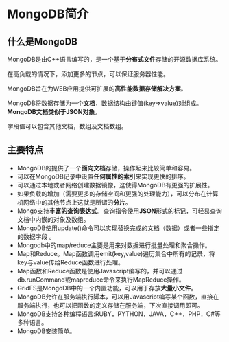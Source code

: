 # MongoDB简介
## 什么是MongoDB
MongoDB是由C++语言编写的，是一个基于**分布式文件**存储的开源数据库系统。

在高负载的情况下，添加更多的节点，可以保证服务器性能。

MongoDB旨在为WEB应用提供可扩展的**高性能数据存储解决方案**。

MongoDB将数据存储为一个**文档**，数据结构由键值(key=>value)对组成。**MongoDB文档类似于JSON对象**。

字段值可以包含其他文档，数组及文档数组。

## 主要特点
* MongoDB的提供了一个**面向文档**存储，操作起来比较简单和容易。
* 可以在MongoDB记录中设置**任何属性的索引**来实现更快的排序。
* 可以通过本地或者网络创建数据镜像，这使得MongoDB有更强的扩展性。
* 如果负载的增加（需要更多的存储空间和更强的处理能力），可以分布在计算机网络中的其他节点上这就是所谓的**分片**。
* Mongo支持**丰富的查询表达式**。查询指令使用**JSON**形式的标记，可轻易查询文档中内嵌的对象及数组。
* MongoDB使用update()命令可以实现替换完成的文档（数据）或者一些指定的数据字段 。
* Mongodb中的map/reduce主要是用来对数据进行批量处理和聚合操作。
* Map和Reduce。Map函数调用emit(key,value)遍历集合中所有的记录，将key与value传给Reduce函数进行处理。
* Map函数和Reduce函数是使用Javascript编写的，并可以通过db.runCommand或mapreduce命令来执行MapReduce操作。
* GridFS是MongoDB中的一个内置功能，可以用于存放**大量小文件**。
* MongoDB允许在服务端执行脚本，可以用Javascript编写某个函数，直接在服务端执行，也可以把函数的定义存储在服务端，下次直接调用即可。
* MongoDB支持各种编程语言:RUBY，PYTHON，JAVA，C++，PHP，C#等多种语言。
* MongoDB安装简单。